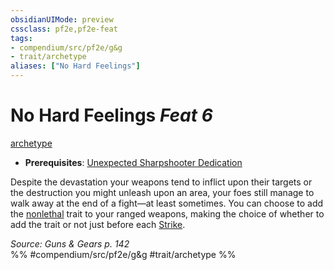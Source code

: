 ```yaml
---
obsidianUIMode: preview
cssclass: pf2e,pf2e-feat
tags:
- compendium/src/pf2e/g&g
- trait/archetype
aliases: ["No Hard Feelings"]
---
```

# No Hard Feelings  *Feat 6*  
[archetype](../../Rules/traits/archetype.md)  

- **Prerequisites**: [Unexpected Sharpshooter Dedication](unexpected-sharpshooter-dedication-g-g.md)

Despite the devastation your weapons tend to inflict upon their targets or the destruction you might unleash upon an area, your foes still manage to walk away at the end of a fight—at least sometimes. You can choose to add the [nonlethal](../../Rules/traits/nonlethal.md) trait to your ranged weapons, making the choice of whether to add the trait or not just before each [Strike](../../Rules/actions/strike.md).

*Source: Guns & Gears p. 142*  
%% #compendium/src/pf2e/g&g #trait/archetype %%